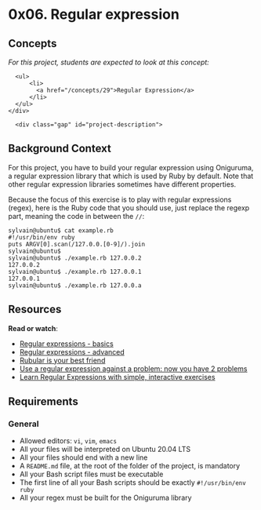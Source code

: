  # 0x06. Regular expression
 <h2>Concepts</h2>

  <div class="panel panel-default">
    <div class="panel-body">
      <p>
        <em>For this project, students are expected to look at this concept:</em>
      </p>

      <ul>
          <li>
            <a href="/concepts/29">Regular Expression</a>
          </li>
      </ul>
    </div>
  </div>


      <div class="gap" id="project-description">
  <h2>Background Context</h2>

<p>For this project, you have to build your regular expression using Oniguruma, a regular expression library that which is used by Ruby by default. Note that other regular expression libraries sometimes have different properties.</p>

<p>Because the focus of this exercise is to play with regular expressions (regex), here is the Ruby code that you should use, just replace the regexp part, meaning the code in between the <code>//</code>:</p>

<pre><code>sylvain@ubuntu$ cat example.rb
#!/usr/bin/env ruby
puts ARGV[0].scan(/127.0.0.[0-9]/).join
sylvain@ubuntu$
sylvain@ubuntu$ ./example.rb 127.0.0.2
127.0.0.2
sylvain@ubuntu$ ./example.rb 127.0.0.1
127.0.0.1
sylvain@ubuntu$ ./example.rb 127.0.0.a
</code></pre>

<h2>Resources</h2>

<p><strong>Read or watch</strong>:</p>

<ul>
<li><a href="/rltoken/SJ2eQ7V2iQlCgLc-L96zWg" title="Regular expressions - basics" target="_blank">Regular expressions - basics</a> </li>
<li><a href="/rltoken/qyjWL-J1_qUaZGR690gH1Q" title="Regular expressions - advanced" target="_blank">Regular expressions - advanced</a> </li>
<li><a href="/rltoken/WCjn8NgohbQ5NGXEObWZvQ" title="Rubular is your best friend" target="_blank">Rubular is your best friend</a> </li>
<li><a href="/rltoken/Zfvv_ydOCvJ_YaBB6eDqVw" title="Use a regular expression against a problem: now you have 2 problems" target="_blank">Use a regular expression against a problem: now you have 2 problems</a> </li>
<li><a href="/rltoken/Y-OVGcJ5cskdXWIBowiE_A" title="Learn Regular Expressions with simple, interactive exercises" target="_blank">Learn Regular Expressions with simple, interactive exercises</a> </li>
</ul>

<h2>Requirements</h2>

<h3>General</h3>

<ul>
<li>Allowed editors: <code>vi</code>, <code>vim</code>, <code>emacs</code></li>
<li>All your files will be interpreted on Ubuntu 20.04 LTS</li>
<li>All your files should end with a new line</li>
<li>A <code>README.md</code> file, at the root of the folder of the project, is mandatory</li>
<li>All your Bash script files must be executable</li>
<li>The first line of all your Bash scripts should be exactly <code>#!/usr/bin/env ruby</code></li>
<li>All your regex must be built for the Oniguruma library</li>
</ul>

</div>
